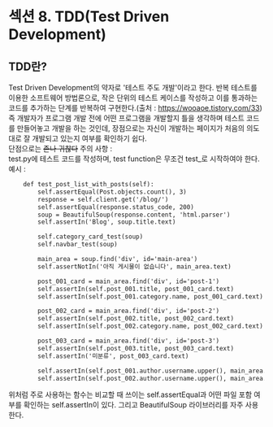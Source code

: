 # 섹션 8. TDD(Test Driven Development)
## TDD란?
Test Driven Development의 약자로 '테스트 주도 개발'이라고 한다. 반복 테스트를 이용한 소프트웨어 방법론으로, 작은 단위의 테스트 케이스를 작성하고 이를 통과하는 코드를 추가하는 단계를 반복하여 구현한다.(출처 : https://wooaoe.tistory.com/33)
즉 개발자가 프로그램 개발 전에 어떤 프로그램을 개발할지 틀을 생각하며 테스트 코드를 만들어놓고 개발을 하는 것인데, 장점으로는 자신이 개발하는 페이지가 처음의 의도대로 잘 개발되고 있는지 여부를 확인하기 쉽다.  
단점으로는 ~~존나 귀찮다~~
주의 사항 :  
test.py에 테스트 코드를 작성하며, test function은 무조건 test_로 시작하여야 한다.  
예시 :  
```HTML
    def test_post_list_with_posts(self):
        self.assertEqual(Post.objects.count(), 3)
        response = self.client.get('/blog/')
        self.assertEqual(response.status_code, 200)
        soup = BeautifulSoup(response.content, 'html.parser')
        self.assertIn('Blog', soup.title.text)

        self.category_card_test(soup)
        self.navbar_test(soup)

        main_area = soup.find('div', id='main-area')
        self.assertNotIn('아직 게시물이 없습니다', main_area.text)

        post_001_card = main_area.find('div', id='post-1')
        self.assertIn(self.post_001.title, post_001_card.text)
        self.assertIn(self.post_001.category.name, post_001_card.text)

        post_002_card = main_area.find('div', id='post-2')
        self.assertIn(self.post_002.title, post_002_card.text)
        self.assertIn(self.post_002.category.name, post_002_card.text)

        post_003_card = main_area.find('div', id='post-3')
        self.assertIn(self.post_003.title, post_003_card.text)
        self.assertIn('미분류', post_003_card.text)

        self.assertIn(self.post_001.author.username.upper(), main_area.text)
        self.assertIn(self.post_002.author.username.upper(), main_area.text)
```
위처럼 주로 사용하는 함수는 비교할 때 쓰이는 self.assertEqual과 어떤 파일 포함 여부를 확인하는 self.assertIn이 있다. 그리고 BeautifulSoup 라이브러리를 자주 사용한다.
